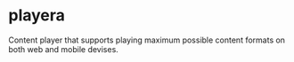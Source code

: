 # playera

Content player that supports playing maximum possible content formats on both web and mobile devises.
